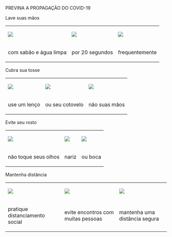 PREVINA A PROPAGAÇÃO DO COVID-19

Lave suas mãos

<span id="t.51d5cd51301c15ccbcd05dfea110d2d5473402a1"></span><span
id="t.0"></span>

<table>
<tbody>
<tr class="odd">
<td><p><span><img src="https://lh5.googleusercontent.com/CprhqQWKdIZnHwEIGZRnsBr4-c_p6sX6TfIsI3Dk1Lm0VrPb93tOplrJGqwcBNn9k6b5ok7lzLVpQmqoYrV0KENotcbiTxOTpqVN1jD4m2YmFo53pytQ6uNYEHE_f19EjWgl-4qO" /></span></p></td>
<td><p><span><img src="https://lh5.googleusercontent.com/DjN4BLSw4yyBxHolnz91fTyr6dYcqssOL-XIulXTcefTA4KDTMTm_AdFGwNxhoJcV_jp-s_vQaT0o4QWzPoDcLpqZq2EIaLTw9sHscQlRv9HYa2HtVRd5mHmBu8s1rawvKZzjSW3" /></span></p></td>
<td><p><span><img src="https://lh6.googleusercontent.com/KGV9nGmd_Y8Q8l-UCvAFMK_dsuwZ1ixTiQ2QTqELXE9Sa3NIBuiTbmPt0LtcyrxMG724w0OoSTCBfnomnzaO18_mpubBxtnKFOIMoebWfQIV2bSnX-EqSyDgYNdq-5-qA6qv8n8j" /></span></p></td>
</tr>
<tr class="even">
<td><p><span>com sabão e água limpa </span></p></td>
<td><p><span>por 20 segundos</span></p></td>
<td><p><span>frequentemente</span></p></td>
</tr>
</tbody>
</table>

Cubra sua tosse

<span id="t.11c3a082d7a5c5c1e4ef1b07e35a920602e8361b"></span><span
id="t.1"></span>

<table>
<tbody>
<tr class="odd">
<td><p><span><img src="https://lh6.googleusercontent.com/rGrXs2_fBNbhtrjTbNqZ52vFjghR28MqkyONzMTlZlydeSpsvn7ZErNnVKq5EkA4vl8NbOjYzG30IwrmibYCl3iZEsWSeEagf7VgYIkMKz79BCsAAu1Y6_udeY9lkySTq63dOmZQ" /></span></p></td>
<td><p><span><img src="https://lh3.googleusercontent.com/F6vUEOje8M2W74IBDg38gWqJmQ491538ANU3bWQUMBW-S3sLBNNCpMiyfNkJ738LEvXKsUv-cHMugYABquDRQnbju9O-ypUBmn3N9OxuUKYjPWpcST-dAdbnK3jwAuah6q7hRs8m" /></span></p></td>
<td><p><span><img src="https://lh6.googleusercontent.com/RHWa9HHE1efhGe7Q4RFQgkxRgyAw9yVgWbJeq-HmM_trh0ICFRQketa0sphKp7iOQIgmagexEeQC7d9ZyHCX7J0nC4YroA2x1HHeHs9CQFpQwKJxRvMNJPH-5ZLpJUpSJtNuZAzO" /></span></p></td>
</tr>
<tr class="even">
<td><p><span>use um lenço</span></p></td>
<td><p><span>ou seu cotovelo</span></p></td>
<td><p><span>não suas mãos </span></p></td>
</tr>
</tbody>
</table>

Evite seu rosto

<span id="t.849360f684e647d4a3b9a642c1b5cad744bd44f2"></span><span
id="t.2"></span>

<table>
<tbody>
<tr class="odd">
<td><p><span><img src="https://lh6.googleusercontent.com/mwA9dkcQqLDb7Quy15W4bbldozCeAF1of892CPdsFVda9fsc245s3YXHscBnLd58Oin3MWYjeS99yfSAngXAQSchDuM_Hoa2CsQ8scoyyeDWAr5_comg3_9BqVxlqB3aHGHDrkWz" /></span></p></td>
<td><p><span><img src="https://lh6.googleusercontent.com/CIgnEeVFKX4mkO5xa5M7xn7TQJh5_BB3XNVxPI2GWCvQMwD_BB-iGJGE5Y9LuytJqNhYO1QeIUiN1WAddGAa97BjNVioLpKnt5FPQvOXl7XqkmmkRZP5daIVtVhIswg5d6vE_YhH" /></span></p></td>
<td><p><span><img src="https://lh4.googleusercontent.com/911b04IiFKWQXFuNGgVWiF4KkRR9ZYKod7aZZAYCciNr_WhihAPimUN_jqwZmqryXQMNl1H0GtN1a2dQy2bcup_CAI_jDZBasQFIrIhbXcXY8LXpWiaMgGmoxUUeUxHC1TLi0Ia6" /></span></p></td>
</tr>
<tr class="even">
<td><p><span>não toque seus olhos</span></p></td>
<td><p><span>nariz</span></p></td>
<td><p><span>ou boca</span></p></td>
</tr>
</tbody>
</table>

Mantenha distância

<span id="t.7389111d610f1e55c3fe0c3c7665c7390f70aab2"></span><span
id="t.3"></span>

<table>
<tbody>
<tr class="odd">
<td><p><span><img src="https://lh3.googleusercontent.com/jn9WoODaDEvZvta2hu3ucqUng2TvgeELF6rzDdh4Wga4DBgJUGM2yp9UJSK8YddBv3RSLCFr3jLupWxBDE0S7vbtbkyxrrSIwW1zZWnlhDIObple1UGpk0Xq6PtP6RSEfRSqB9JZ" /></span></p></td>
<td><p><span><img src="https://lh3.googleusercontent.com/U7gKd66JH079mDe13hnSm0yvWGL37FBroEIFQN-wHOB8QhM3iAtoP_laeNdLzPxLH8gEeiKa62t3Iobd7NsAhrVMniaQ9KygJSmqh-ezplpcj7nxZUnwdba2La3J0ZdQvRnVbtck" /></span></p></td>
<td><p><span><img src="https://lh5.googleusercontent.com/lZayJaGnJFERnYjzErI7jVKmMtunX5ISceIJ8ppE2LyNZnt2gZb7OgiZit0itPT-uCYwBWieSO2vK9W7WjvZXpT0ZDLXGGkx4dssfK-VLP3CNgG80IgfSM1Kcru0O1FJz365gSWV" /></span></p></td>
</tr>
<tr class="even">
<td><p><span>pratique distanciamento social </span></p></td>
<td><p><span>evite encontros com muitas pessoas </span></p></td>
<td><p><span>mantenha uma distância segura</span></p></td>
</tr>
</tbody>
</table>
